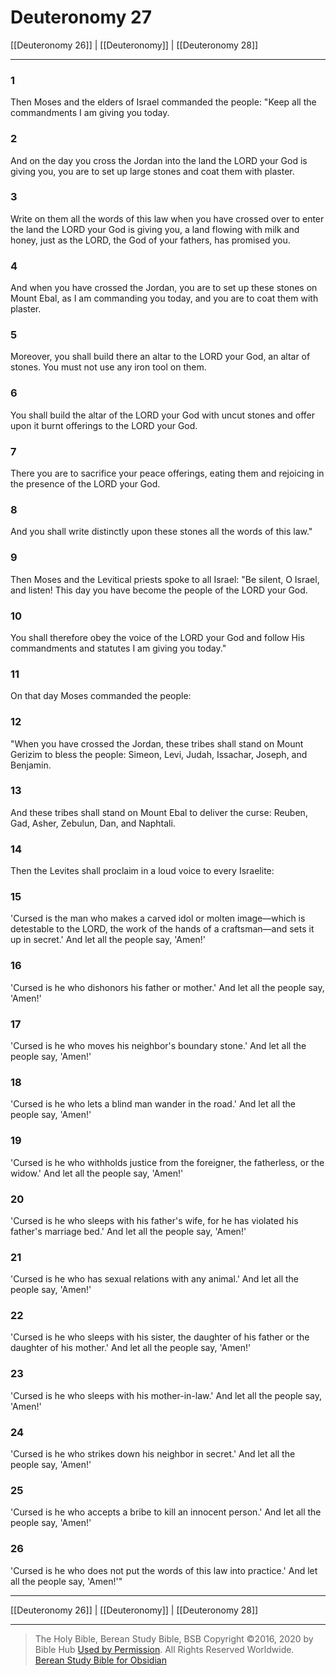 # Deuteronomy 27

[[Deuteronomy 26]] | [[Deuteronomy]] | [[Deuteronomy 28]]

---

### 1
Then Moses and the elders of Israel commanded the people: "Keep all the commandments I am giving you today.

### 2
And on the day you cross the Jordan into the land the LORD your God is giving you, you are to set up large stones and coat them with plaster.

### 3
Write on them all the words of this law when you have crossed over to enter the land the LORD your God is giving you, a land flowing with milk and honey, just as the LORD, the God of your fathers, has promised you.

### 4
And when you have crossed the Jordan, you are to set up these stones on Mount Ebal, as I am commanding you today, and you are to coat them with plaster.

### 5
Moreover, you shall build there an altar to the LORD your God, an altar of stones. You must not use any iron tool on them.

### 6
You shall build the altar of the LORD your God with uncut stones and offer upon it burnt offerings to the LORD your God.

### 7
There you are to sacrifice your peace offerings, eating them and rejoicing in the presence of the LORD your God.

### 8
And you shall write distinctly upon these stones all the words of this law."

### 9
Then Moses and the Levitical priests spoke to all Israel: "Be silent, O Israel, and listen! This day you have become the people of the LORD your God.

### 10
You shall therefore obey the voice of the LORD your God and follow His commandments and statutes I am giving you today."

### 11
On that day Moses commanded the people:

### 12
"When you have crossed the Jordan, these tribes shall stand on Mount Gerizim to bless the people: Simeon, Levi, Judah, Issachar, Joseph, and Benjamin.

### 13
And these tribes shall stand on Mount Ebal to deliver the curse: Reuben, Gad, Asher, Zebulun, Dan, and Naphtali.

### 14
Then the Levites shall proclaim in a loud voice to every Israelite:

### 15
'Cursed is the man who makes a carved idol or molten image—which is detestable to the LORD, the work of the hands of a craftsman—and sets it up in secret.' And let all the people say, 'Amen!'

### 16
'Cursed is he who dishonors his father or mother.' And let all the people say, 'Amen!'

### 17
'Cursed is he who moves his neighbor's boundary stone.' And let all the people say, 'Amen!'

### 18
'Cursed is he who lets a blind man wander in the road.' And let all the people say, 'Amen!'

### 19
'Cursed is he who withholds justice from the foreigner, the fatherless, or the widow.' And let all the people say, 'Amen!'

### 20
'Cursed is he who sleeps with his father's wife, for he has violated his father's marriage bed.' And let all the people say, 'Amen!'

### 21
'Cursed is he who has sexual relations with any animal.' And let all the people say, 'Amen!'

### 22
'Cursed is he who sleeps with his sister, the daughter of his father or the daughter of his mother.' And let all the people say, 'Amen!'

### 23
'Cursed is he who sleeps with his mother-in-law.' And let all the people say, 'Amen!'

### 24
'Cursed is he who strikes down his neighbor in secret.' And let all the people say, 'Amen!'

### 25
'Cursed is he who accepts a bribe to kill an innocent person.' And let all the people say, 'Amen!'

### 26
'Cursed is he who does not put the words of this law into practice.' And let all the people say, 'Amen!'"

---

[[Deuteronomy 26]] | [[Deuteronomy]] | [[Deuteronomy 28]]

---

> The Holy Bible, Berean Study Bible, BSB
> Copyright &copy;2016, 2020 by Bible Hub
> [Used by Permission](https://berean.bible/terms.htm). All Rights Reserved Worldwide.
> [Berean Study Bible for Obsidian](https://github.com/gapmiss/berean-study-bible-for-obsidian)

